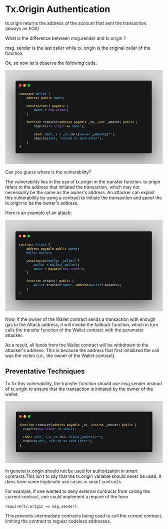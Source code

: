 # Tx.Origin Authentication

tx.origin returns the address of the account that sent the transaction. (always an EOA)

What is the difference between msg.sender and tx.origin ?

msg. sender is the last caller while tx. origin is the original caller of the function.

Ok, so now let's observe the following code:

![Alt text](image/Tx.Origin%20Authentication/wallet_phishing.png)

Can you guess where is the vulnerability?

The vulnerability lies in the use of tx.origin in the transfer function. tx.origin refers to the address that initiated the transaction, which may not necessarily be the same as the owner's address. An attacker can exploit this vulnerability by using a contract to initiate the transaction and spoof the tx.origin to be the owner's address.

Here is an example of an attack:

![Alt text](image/Tx.Origin%20Authentication/malicious__wallet_phishing.png)

Now, if the owner of the Wallet contract sends a transaction with enough gas to the Attack address, it will invoke the fallback function, which in turn calls the transfer function of the Wallet contract with the parameter attacker.

As a result, all funds from the Wallet contract will be withdrawn to the attacker's address. This is because the address that first initialized the call was the victim (i.e., the owner of the Wallet contract).

Preventative Techniques
-----------------------

To fix this vulnerability, the transfer function should use msg.sender instead of tx.origin to ensure that the transaction is initiated by the owner of the wallet.

![Alt text](image/Tx.Origin%20Authentication/wallet_phishing_prevention.png)

In general tx.origin should not be used for authorization in smart contracts.This isn’t to say that the tx.origin variable should never be used. It does have some legitimate use cases in smart contracts.

For example, if one wanted to deny external contracts from calling the current contract, one could implement a require of the form

    require(tx.origin == msg.sender).

This prevents intermediate contracts being used to call the current contract, limiting the contract to regular codeless addresses.
